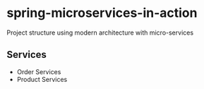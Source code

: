 # spring-microservices-in-action

Project structure using modern architecture with micro-services

## Services
 - Order Services
 - Product Services
